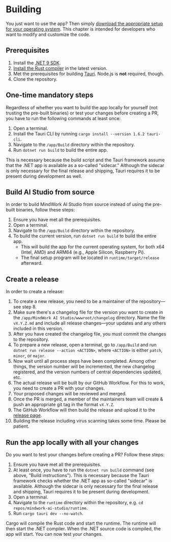 # Building
You just want to use the app? Then simply [download the appropriate setup for your operating system](Setup.md). This chapter is intended for developers who want to modify and customize the code.

## Prerequisites
1. Install the [.NET 9 SDK](https://dotnet.microsoft.com/en-us/download/dotnet/9.0).
2. [Install the Rust compiler](https://www.rust-lang.org/tools/install) in the latest version.
3. Met the prerequisites for building [Tauri](https://tauri.app/v1/guides/getting-started/prerequisites/). Node.js is **not** required, though.
4. Clone the repository.

## One-time mandatory steps
Regardless of whether you want to build the app locally for yourself (not trusting the pre-built binaries) or test your changes before creating a PR, you have to run the following commands at least once:

1. Open a terminal.
2. Install the Tauri CLI by running `cargo install --version 1.6.2 tauri-cli`.
3. Navigate to the `/app/Build` directory within the repository.
4. Run `dotnet run build` to build the entire app.

This is necessary because the build script and the Tauri framework assume that the .NET app is available as a so-called "sidecar." Although the sidecar is only necessary for the final release and shipping, Tauri requires it to be present during development as well.

## Build AI Studio from source
In order to build MindWork AI Studio from source instead of using the pre-built binaries, follow these steps:
1. Ensure you have met all the prerequisites.
2. Open a terminal.
3. Navigate to the `/app/Build` directory within the repository.
4. To build the current version, run `dotnet run build` to build the entire app.
    - This will build the app for the current operating system, for both x64 (Intel, AMD) and ARM64 (e.g., Apple Silicon, Raspberry Pi).
    - The final setup program will be located in `runtime/target/release` afterward.

## Create a release
In order to create a release:
1. To create a new release, you need to be a maintainer of the repository—see step 8.
2. Make sure there's a changelog file for the version you want to create in the `/app/MindWork AI Studio/wwwroot/changelog` directory. Name the file `vX.Y.Z.md` and include all release changes—your updates and any others included in this version.
3. After you have created the changelog file, you must commit the changes to the repository.
4. To prepare a new release, open a terminal, go to `/app/Build` and run `dotnet run release --action <ACTION>`, where `<ACTION>` is either `patch`, `minor`, or `major`.
5. Now wait until all process steps have been completed. Among other things, the version number will be incremented, the new changelog registered, and the version numbers of central dependencies updated, etc.
6. The actual release will be built by our GitHub Workflow. For this to work, you need to create a PR with your changes.
7. Your proposed changes will be reviewed and merged.
8. Once the PR is merged, a member of the maintainers team will create & push an appropriate git tag in the format `vX.Y.Z`.
9. The GitHub Workflow will then build the release and upload it to the [release page](https://github.com/MindWorkAI/AI-Studio/releases/latest).
10. Building the release including virus scanning takes some time. Please be patient.

## Run the app locally with all your changes
Do you want to test your changes before creating a PR? Follow these steps:
1. Ensure you have met all the prerequisites.
2. At least once, you have to run the `dotnet run build` command (see above, "Build instructions"). This is necessary because the Tauri framework checks whether the .NET app as so-called "sidecar" is available. Although the sidecar is only necessary for the final release and shipping, Tauri requires it to be present during development.
3. Open a terminal.
4. Navigate to the `runtime` directory within the repository, e.g. `cd repos/mindwork-ai-studio/runtime`.
5. Run `cargo tauri dev --no-watch`.

Cargo will compile the Rust code and start the runtime. The runtime will then start the .NET compiler. When the .NET source code is compiled, the app will start. You can now test your changes.